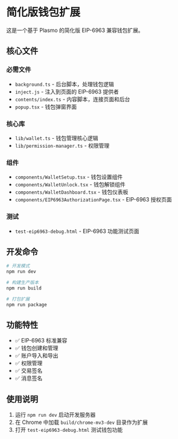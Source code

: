 # 简化版钱包扩展

这是一个基于 Plasmo 的简化版 EIP-6963 兼容钱包扩展。

## 核心文件

### 必需文件

- `background.ts` - 后台脚本，处理钱包逻辑
- `inject.js` - 注入到页面的 EIP-6963 提供者
- `contents/index.ts` - 内容脚本，连接页面和后台
- `popup.tsx` - 钱包弹窗界面

### 核心库

- `lib/wallet.ts` - 钱包管理核心逻辑
- `lib/permission-manager.ts` - 权限管理

### 组件

- `components/WalletSetup.tsx` - 钱包设置组件
- `components/WalletUnlock.tsx` - 钱包解锁组件
- `components/WalletDashboard.tsx` - 钱包仪表板
- `components/EIP6963AuthorizationPage.tsx` - EIP-6963 授权页面

### 测试

- `test-eip6963-debug.html` - EIP-6963 功能测试页面

## 开发命令

```bash
# 开发模式
npm run dev

# 构建生产版本
npm run build

# 打包扩展
npm run package
```

## 功能特性

- ✅ EIP-6963 标准兼容
- ✅ 钱包创建和管理
- ✅ 账户导入和导出
- ✅ 权限管理
- ✅ 交易签名
- ✅ 消息签名

## 使用说明

1. 运行 `npm run dev` 启动开发服务器
2. 在 Chrome 中加载 `build/chrome-mv3-dev` 目录作为扩展
3. 打开 `test-eip6963-debug.html` 测试钱包功能
